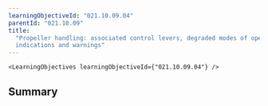 ```yaml
---
learningObjectiveId: "021.10.09.04"
parentId: "021.10.09"
title:
  "Propeller handling: associated control levers, degraded modes of operation,
  indications and warnings"
---
```


```tsx eval
<LearningObjectives learningObjectiveId={"021.10.09.04"} />
```

## Summary
